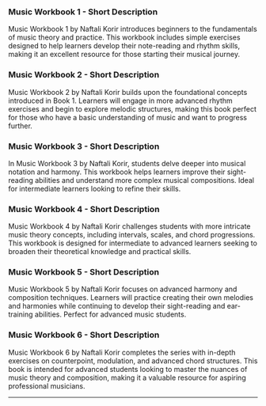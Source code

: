 ### Music Workbook 1 - Short Description
Music Workbook 1 by Naftali Korir introduces beginners to the fundamentals of music theory and practice. This workbook includes simple exercises designed to help learners develop their note-reading and rhythm skills, making it an excellent resource for those starting their musical journey.

### Music Workbook 2 - Short Description
Music Workbook 2 by Naftali Korir builds upon the foundational concepts introduced in Book 1. Learners will engage in more advanced rhythm exercises and begin to explore melodic structures, making this book perfect for those who have a basic understanding of music and want to progress further.

### Music Workbook 3 - Short Description
In Music Workbook 3 by Naftali Korir, students delve deeper into musical notation and harmony. This workbook helps learners improve their sight-reading abilities and understand more complex musical compositions. Ideal for intermediate learners looking to refine their skills.

### Music Workbook 4 - Short Description
Music Workbook 4 by Naftali Korir challenges students with more intricate music theory concepts, including intervals, scales, and chord progressions. This workbook is designed for intermediate to advanced learners seeking to broaden their theoretical knowledge and practical skills.

### Music Workbook 5 - Short Description
Music Workbook 5 by Naftali Korir focuses on advanced harmony and composition techniques. Learners will practice creating their own melodies and harmonies while continuing to develop their sight-reading and ear-training abilities. Perfect for advanced music students.

### Music Workbook 6 - Short Description
Music Workbook 6 by Naftali Korir completes the series with in-depth exercises on counterpoint, modulation, and advanced chord structures. This book is intended for advanced students looking to master the nuances of music theory and composition, making it a valuable resource for aspiring professional musicians.

---

